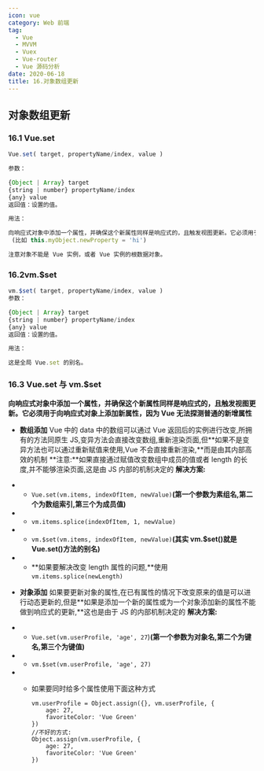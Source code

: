 ```yaml
---
icon: vue
category: Web 前端
tag: 
  - Vue
  - MVVM
  - Vuex
  - Vue-router
  - Vue 源码分析
date: 2020-06-18
title: 16.对象数组更新
---
```


## 对象数组更新

### 16.1 Vue.set

```js
Vue.set( target, propertyName/index, value )

参数：

{Object | Array} target
{string | number} propertyName/index
{any} value
返回值：设置的值。

用法：

向响应式对象中添加一个属性，并确保这个新属性同样是响应式的，且触发视图更新。它必须用于向响应式对象上添加新属性，因为 Vue 无法探测普通的新增属性
 (比如 this.myObject.newProperty = 'hi')

注意对象不能是 Vue 实例，或者 Vue 实例的根数据对象。
```

### 16.2vm.\$set

```js
vm.$set( target, propertyName/index, value )
参数：

{Object | Array} target
{string | number} propertyName/index
{any} value
返回值：设置的值。

用法：

这是全局 Vue.set 的别名。
```

### 16.3 Vue.set 与 vm.\$set

**向响应式对象中添加一个属性，并确保这个新属性同样是响应式的，且触发视图更新。它必须用于向响应式对象上添加新属性，因为 Vue 无法探测普通的新增属性**

- **数组添加**
  Vue 中的 data 中的数组可以通过 Vue 返回后的实例进行改变,所拥有的方法同原生 JS,变异方法会直接改变数组,重新渲染页面,但**如果不是变异方法也可以通过重新赋值来使用,Vue 不会直接重新渲染,**而是由其内部高效的机制
  **注意:**如果直接通过赋值改变数组中成员的值或者 length 的长度,并不能够渲染页面,这是由 JS 内部的机制决定的
  **解决方案:**

- - `Vue.set(vm.items, indexOfItem, newValue)`**(第一个参数为素组名,第二个为数组索引,第三个为成员值)**

- - `vm.items.splice(indexOfItem, 1, newValue)`

- - `vm.$set(vm.items, indexOfItem, newValue)`**(其实 vm.\$set()就是 Vue.set()方法的别名)**

- - **如果要解决改变 length 属性的问题,**使用`vm.items.splice(newLength)`

- **对象添加**
  如果要更新对象的属性,在已有属性的情况下改变原来的值是可以进行动态更新的,但是**如果是添加一个新的属性或为一个对象添加新的属性不能做到响应式的更新,**这也是由于 JS 的内部机制决定的
  **解决方案:**

- - `Vue.set(vm.userProfile, 'age', 27`)**(第一个参数为对象名,第二个为键名,第三个为键值)**

- - `vm.$set(vm.userProfile, 'age', 27)`

- - 如果要同时给多个属性使用下面这种方式

    ```
    vm.userProfile = Object.assign({}, vm.userProfile, {
        age: 27,
        favoriteColor: 'Vue Green'
    })
    //不好的方式:
    Object.assign(vm.userProfile, {
        age: 27,
        favoriteColor: 'Vue Green'
    })
    ```
